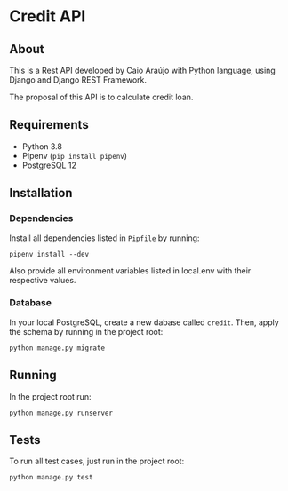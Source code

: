 # Credit API

## About

This is a Rest API developed by Caio Araújo with Python language, using Django and Django REST Framework.

The proposal of this API is to calculate credit loan.

## Requirements
- Python 3.8
- Pipenv (`pip install pipenv`)
- PostgreSQL 12

## Installation

### Dependencies
Install all dependencies listed in `Pipfile` by running:

`pipenv install --dev`

Also provide all environment variables listed in local.env with their respective values.

### Database
In your local PostgreSQL, create a new dabase called `credit`. 
Then, apply the schema by running in the project root:

`python manage.py migrate`

## Running
In the project root run:

`python manage.py runserver`

## Tests
To run all test cases, just run in the project root:

`python manage.py test`
